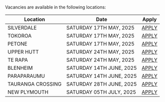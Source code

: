 Vacancies are available in the following locations:

| Location | Date | Apply |
|---|---|---|
|SILVERDALE|SATURDAY 17TH MAY, 2025| [APPLY](mailto:tfaala@rgis.co.nz?subject=SILVERDALE%20-%20SATURDAY%2017TH%20MAY) |
|TOKOROA|SATURDAY 17TH MAY, 2025| [APPLY](mailto:tfaala@rgis.co.nz?subject=TOKOROA%20-%20SATURDAY%2017TH%20MAY) |
|PETONE|SATURDAY 17TH MAY, 2025| [APPLY](mailto:tfaala@rgis.co.nz?subject=PETONE%20-%20SATURDAY%2017TH%20MAY) |
|UPPER HUTT|SATURDAY 24TH MAY, 2025| [APPLY](mailto:tfaala@rgis.co.nz?subject=UPPER%20HUTT%20-%20SATURDAY%2024TH%20MAY) |
|TE RAPA|SATURDAY 24TH MAY, 2025| [APPLY](mailto:tfaala@rgis.co.nz?subject=TE%20RAPA%20-%20SATURDAY%2024TH%20MAY) |
|BLENHEIM|SATURDAY 14TH JUNE, 2025| [APPLY](mailto:tfaala@rgis.co.nz?subject=BLENHEIM%20-%20SATURDAY%2014TH%20JUNE) |
|PARAPARAUMU|SATURDAY 14TH JUNE, 2025| [APPLY](mailto:tfaala@rgis.co.nz?subject=PARAPARAUMU%20-%20SATURDAY%2014TH%20JUNE) | 
|TAURANGA CROSSING|SATURDAY 28TH JUNE, 2025| [APPLY](mailto:tfaala@rgis.co.nz?subject=TAURANGA%20CROSSING%20-%20SATURDAY%2028TH%20JUNE) |
|NEW PLYMOUTH|SATURDAY 05TH JULY, 2025| [APPLY](mailto:tfaala@rgis.co.nz?subject=NEW%20PLYMOUTH%20-%20SATURDAY%2005TH%20JULY) |
